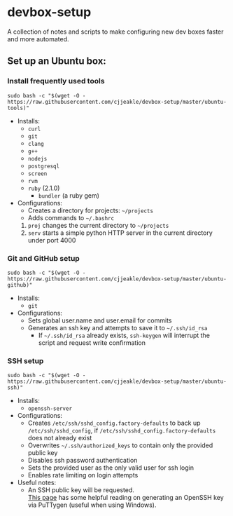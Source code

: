 # devbox-setup
A collection of notes and scripts to make configuring new dev boxes faster and more automated.

## Set up an Ubuntu box:

### Install frequently used tools
`sudo bash -c "$(wget -O - https://raw.githubusercontent.com/cjjeakle/devbox-setup/master/ubuntu-tools)"`
* Installs:
    * `curl`
    * `git`
    * `clang`
    * `g++`
    * `nodejs`
    * `postgresql`
    * `screen`
    * `rvm`
    * `ruby` (2.1.0)
        * `bundler` (a ruby gem)
* Configurations:
    * Creates a directory for projects: `~/projects`
    * Adds commands to `~/.bashrc`<br/>
    1. `proj` changes the current directory to `~/projects`
    2. `serv` starts a simple python HTTP server in the current directory under port 4000

### Git and GitHub setup
`sudo bash -c "$(wget -O - https://raw.githubusercontent.com/cjjeakle/devbox-setup/master/ubuntu-github)"`
* Installs:
    * `git`
* Configurations:
    * Sets global user.name and user.email for commits
    * Generates an ssh key and attempts to save it to `~/.ssh/id_rsa`
        * If `~/.ssh/id_rsa` already exists, `ssh-keygen` will interrupt the script and request write confirmation

### SSH setup
`sudo bash -c "$(wget -O - https://raw.githubusercontent.com/cjjeakle/devbox-setup/master/ubuntu-ssh)"`
* Installs:
    * `openssh-server`
* Configurations:
    * Creates `/etc/ssh/sshd_config.factory-defaults` to back up `/etc/ssh/sshd_config`, if `/etc/ssh/sshd_config.factory-defaults` does not already exist
    * Overwrites `~/.ssh/authorized_keys` to contain only the provided public key
    * Disables ssh password authentication
    * Sets the provided user as the only valid user for ssh login
    * Enables rate limiting on login attempts
* Useful notes:
    * An SSH public key will be requested.<br/>
    [This page](https://www.digitalocean.com/community/tutorials/how-to-create-ssh-keys-with-putty-to-connect-to-a-vps) has some helpful reading on generating an OpenSSH key via PuTTygen (useful when using Windows).
